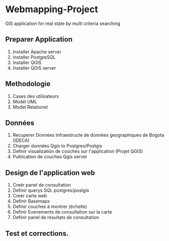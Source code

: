 # Webmapping-Project
GIS application for real state by multi criteria searching

## Preparer Application
1. Installer Apache server
2. Installer PostgreSQL 
3. Installer QGIS
4. Installer QGIS server

## Methodologie
1. Cases des utilisateurs
2. Model UML
3. Model Relationel

## Données
1. Recuperer Données Infraestructe de données geographiques de Bogota (IDECA)
2. Charger données Qgis to Postgres/Postgis
3. Definir visualization de couches sur l'application (Projet QGIS)
4. Publication de couches Qgis server

## Design de l'application web
1. Creér panel de consultation
2. Definir querys SQL postgres/postgis
3. Creér carte web
4. Definir Basemaps
5. Definir couches à montrer (échelle)
6. Definir Evenements de consultation sur la carte
7. Definir panel de resultats de consultation

## Test et corrections.

